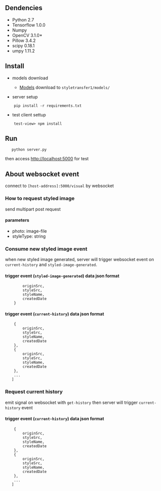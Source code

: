 ## Dendencies
- Python 2.7
- Tensorflow 1.0.0
- Numpy
- OpenCV 3.1.0*
- Pillow 3.4.2
- scipy 0.18.1
- umpy 1.11.2

## Install
- models download
    - [Models](https://drive.google.com/drive/folders/0B9jhaT37ydSyRk9UX0wwX3BpMzQ) download to ```styletransfer1/models/```

- server setup
```
    pip install -r requirements.txt
```

- test client settup
```
    test-view> npm install
```

## Run
```
   python server.py
```
then access [http://localhost:5000](http://localhost:5000) for test


## About websocket event
connect to ```[host-address]:5000/visual``` by websocket

### How to request styled image 
send multipart post request 
#### parameters
- photo: image-file
- styleType: string


### Consume new styled image event
when new styled image generated, server will trigger websocket event on ```current-history``` and ```styled-image-generated```.

#### trigger event (```styled-image-generated```) data json format
``` {
        originSrc,
        styleSrc,
        styleName,
        createdDate
    }
```

#### trigger event (```current-history```) data json format
```[
    {
        originSrc,
        styleSrc,
        styleName,
        createdDate
    },
    {
        originSrc,
        styleSrc,
        styleName,
        createdDate
    },
    ...
   ]
```


### Request current history
emit signal on websocket with ```get-history``` then server will trigger ```current-history``` event

#### trigger event (```current-history```) data json format
```[
    {
        originSrc,
        styleSrc,
        styleName,
        createdDate
    },
    {
        originSrc,
        styleSrc,
        styleName,
        createdDate
    },
    ...
   ]
```